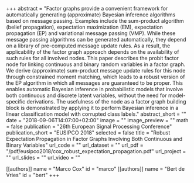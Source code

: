 +++
abstract = "Factor graphs provide a convenient framework for automatically generating (approximate) Bayesian inference algorithms based on message passing. Examples include the sum-product algorithm (belief propagation), expectation maximization (EM), expectation propagation (EP) and variational message passing (VMP). While these message passing algorithms can be generated automatically, they depend on a library of pre-computed message update rules. As a result, the applicability of the factor graph approach depends on the availability of such rules for all involved nodes. This paper describes the probit factor node for linking continuous and binary random variables in a factor graph. We derive (approximate) sum-product message update rules for this node through constrained moment matching, which leads to a robust version of the EP algorithm in which all messages are guaranteed to be proper. This enables automatic Bayesian inference in probabilistic models that involve both continuous and discrete latent variables, without the need for model-specific derivations. The usefulness of the node as a factor graph building block is demonstrated by applying it to perform Bayesian inference in a linear classification model with corrupted class labels."
abstract_short = ""
date = "2018-09-06T14:07:00+02:00"
image = ""
image_preview = ""
math = false
publication = "26th European Signal Processing Conference"
publication_short = "EUSIPCO 2018"
selected = false
title = "Robust Expectation Propagation in Factor Graphs Involving Both Continuous and Binary Variables"
url_code = ""
url_dataset = ""
url_pdf = "/pdf/eusipco2018/cox_robust_expectation_propagation.pdf"
url_project = ""
url_slides = ""
url_video = ""

[[authors]]
    name = "Marco Cox"
    id = "marco"
[[authors]]
    name = "Bert de Vries"
    id = "bert"
+++